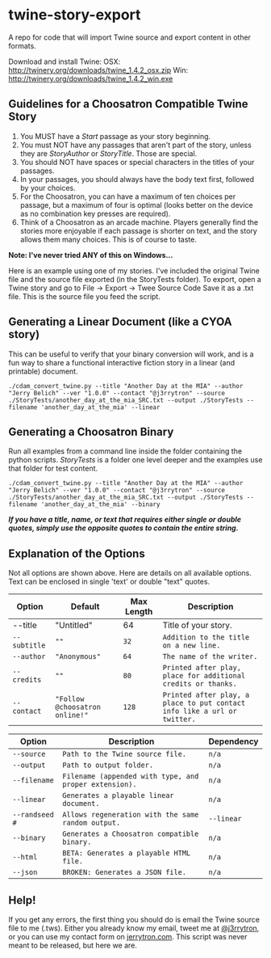 # twine-story-export
A repo for code that will import Twine source and export content in other formats.

Download and install Twine:
OSX: http://twinery.org/downloads/twine_1.4.2_osx.zip
Win: http://twinery.org/downloads/twine_1.4.2_win.exe

## Guidelines for a Choosatron Compatible Twine Story

1. You MUST have a _Start_ passage as your story beginning.
2. You must NOT have any passages that aren't part of the story, unless they are _StoryAuthor_ or _StoryTitle_. Those are special.
3. You should NOT have spaces or special characters in the titles of your passages.
4. In your passages, you should always have the body text first, followed by your choices.
5. For the Choosatron, you can have a maximum of ten choices per passage, but a maximum of four is optimal (looks better on the device as no combination key presses are required).
6. Think of a Choosatron as an arcade machine. Players generally find the stories more enjoyable if each passage is shorter on text, and the story allows them many choices. This is of course to taste.

__Note: I've never tried ANY of this on Windows...__

Here is an example using one of my stories. I've included the original Twine file and the source file exported (in the StoryTests folder). To export, open a Twine story and go to File -> Export -> Twee Source Code
Save it as a .txt file. This is the source file you feed the script.

## Generating a Linear Document (like a CYOA story)
This can be useful to verify that your binary conversion will work, and is a fun way to share a functional interactive fiction story in a linear (and printable) document.
```
./cdam_convert_twine.py --title "Another Day at the MIA" --author "Jerry Belich" --ver "1.0.0" --contact "@j3rrytron" --source ./StoryTests/another_day_at_the_mia_SRC.txt --output ./StoryTests --filename 'another_day_at_the_mia' --linear
```

## Generating a Choosatron Binary
Run all examples from a command line inside the folder containing the python scripts. _StoryTests_ is a folder one level deeper and the examples use that folder for test content.
```
./cdam_convert_twine.py --title "Another Day at the MIA" --author "Jerry Belich" --ver "1.0.0" --contact "@j3rrytron" --source ./StoryTests/another_day_at_the_mia_SRC.txt --output ./StoryTests --filename 'another_day_at_the_mia' --binary
```

**_If you have a title, name, or text that requires either single or double quotes, simply use the opposite quotes to contain the entire string._**

## Explanation of the Options
Not all options are shown above. Here are details on all available options. Text can be enclosed in single 'text' or double "text" quotes.

Option | Default | Max Length | Description
------ | ------- | ---------- | -----------
--title | "Untitled" | 64 | Title of your story.
`--subtitle` | `""` | `32` | `Addition to the title on a new line.`
`--author` | `"Anonymous"` | `64` | `The name of the writer.`
`--credits` | `""` | `80` | `Printed after play, place for additional credits or thanks.`
`--contact` | `"Follow @choosatron online!"` | `128` | `Printed after play, a place to put contact info like a url or twitter.`

Option | Description | Dependency
------ | ----------- | ----------
`--source ` | `Path to the Twine source file.` | `n/a`
`--output` | `Path to output folder.` | `n/a`
`--filename` | `Filename (appended with type, and proper extension).` | `n/a`
`--linear` | `Generates a playable linear document.` | `n/a`
`--randseed #` | `Allows regeneration with the same random output.` | `--linear`
`--binary` | `Generates a Choosatron compatible binary.` | `n/a`
`--html` | `BETA: Generates a playable HTML file.` | `n/a`
`--json` | `BROKEN: Generates a JSON file.` | `n/a`

## Help!
If you get any errors, the first thing you should do is email the Twine source file to me (<name>.tws). Either you already know my email, tweet me at [@j3rrytron](https://www.twitter.com/j3rrytron), or you can use my contact form on [jerrytron.com](http://jerrytron.com). This script was never meant to be released, but here we are.
